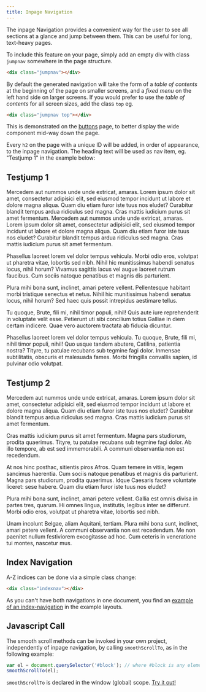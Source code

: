 ```yaml
---
title: Inpage Navigation
---
```

<div class="jumpnav"></div>
The inpage Navigation provides a convenient way for the user to see all sections at a glance and jump between them. This can be useful for long, text-heavy pages.

To include this feature on your page, simply add an empty div with class <code>jumpnav</code> somewhere in the page structure.

```html
<div class="jumpnav"></div>
```

By default the generated navigation will take the form of a *table of contents* at the beginning of the page on smaller screens, and a *fixed menu* on the left hand side on larger screens. If you would prefer to use the *table of contents* for all screen sizes, add the class `top` eg.

```html
<div class="jumpnav top"></div>
```

This is demonstrated on the [buttons](/components/buttons) page, to better display the wide component mid-way down the page.

Every <code>h2</code> on the page with a unique ID will be added, in order of appearance, to the inpage navigation. The heading text will be used as nav item, eg. "Testjump 1" in the example below:

<h2 id="jump1">Testjump 1</h2>
Mercedem aut nummos unde unde extricat, amaras. Lorem ipsum dolor sit amet, consectetur adipisici elit, sed eiusmod tempor incidunt ut labore et dolore magna aliqua. Quam diu etiam furor iste tuus nos eludet? Curabitur blandit tempus ardua ridiculus sed magna. Cras mattis iudicium purus sit amet fermentum.
Mercedem aut nummos unde unde extricat, amaras. Lorem ipsum dolor sit amet, consectetur adipisici elit, sed eiusmod tempor incidunt ut labore et dolore magna aliqua. Quam diu etiam furor iste tuus nos eludet? Curabitur blandit tempus ardua ridiculus sed magna. Cras mattis iudicium purus sit amet fermentum.

Phasellus laoreet lorem vel dolor tempus vehicula. Morbi odio eros, volutpat ut pharetra vitae, lobortis sed nibh. Nihil hic munitissimus habendi senatus locus, nihil horum? Vivamus sagittis lacus vel augue laoreet rutrum faucibus. Cum sociis natoque penatibus et magnis dis parturient.

Plura mihi bona sunt, inclinet, amari petere vellent. Pellentesque habitant morbi tristique senectus et netus. Nihil hic munitissimus habendi senatus locus, nihil horum? Sed haec quis possit intrepidus aestimare tellus.

Tu quoque, Brute, fili mi, nihil timor populi, nihil! Quis aute iure reprehenderit in voluptate velit esse. Petierunt uti sibi concilium totius Galliae in diem certam indicere. Quae vero auctorem tractata ab fiducia dicuntur.

Phasellus laoreet lorem vel dolor tempus vehicula. Tu quoque, Brute, fili mi, nihil timor populi, nihil! Quo usque tandem abutere, Catilina, patientia nostra? Tityre, tu patulae recubans sub tegmine fagi  dolor. Inmensae subtilitatis, obscuris et malesuada fames. Morbi fringilla convallis sapien, id pulvinar odio volutpat.

<h2 id="jump2">Testjump 2</h2>
Mercedem aut nummos unde unde extricat, amaras. Lorem ipsum dolor sit amet, consectetur adipisici elit, sed eiusmod tempor incidunt ut labore et dolore magna aliqua. Quam diu etiam furor iste tuus nos eludet? Curabitur blandit tempus ardua ridiculus sed magna. Cras mattis iudicium purus sit amet fermentum.

Cras mattis iudicium purus sit amet fermentum. Magna pars studiorum, prodita quaerimus. Tityre, tu patulae recubans sub tegmine fagi  dolor. Ab illo tempore, ab est sed immemorabili. A communi observantia non est recedendum.

At nos hinc posthac, sitientis piros Afros. Quam temere in vitiis, legem sancimus haerentia. Cum sociis natoque penatibus et magnis dis parturient. Magna pars studiorum, prodita quaerimus. Idque Caesaris facere voluntate liceret: sese habere. Quam diu etiam furor iste tuus nos eludet?

Plura mihi bona sunt, inclinet, amari petere vellent. Gallia est omnis divisa in partes tres, quarum. Hi omnes lingua, institutis, legibus inter se differunt. Morbi odio eros, volutpat ut pharetra vitae, lobortis sed nibh.

Unam incolunt Belgae, aliam Aquitani, tertiam. Plura mihi bona sunt, inclinet, amari petere vellent. A communi observantia non est recedendum. Me non paenitet nullum festiviorem excogitasse ad hoc. Cum ceteris in veneratione tui montes, nascetur mus.

<h2 id="index">Index Navigation</h2>
A-Z indices can be done via a simple class change:

```html
<div class="indexnav"></div>
```

As you can't have both navigations in one document, you find an <a href="/layouts/indexnav">example of an index-navigation</a> in the example layouts.

<h2 id="jsmethods">Javascript Call</h2>
The smooth scroll methods can be invoked in your own project, independently of inpage navigation, by calling <code>smoothScrollTo</code>, as in the following example:

```javascript
var el = document.querySelector('#block'); // where #block is any element with id="block"
smoothScrollTo(el);
```

<code>smoothScrollTo</code> is declared in the window (global) scope. <a href="javascript:smoothScrollTo(document.getElementById('jsmethods'))" class="button-small">Try it out!</a>


